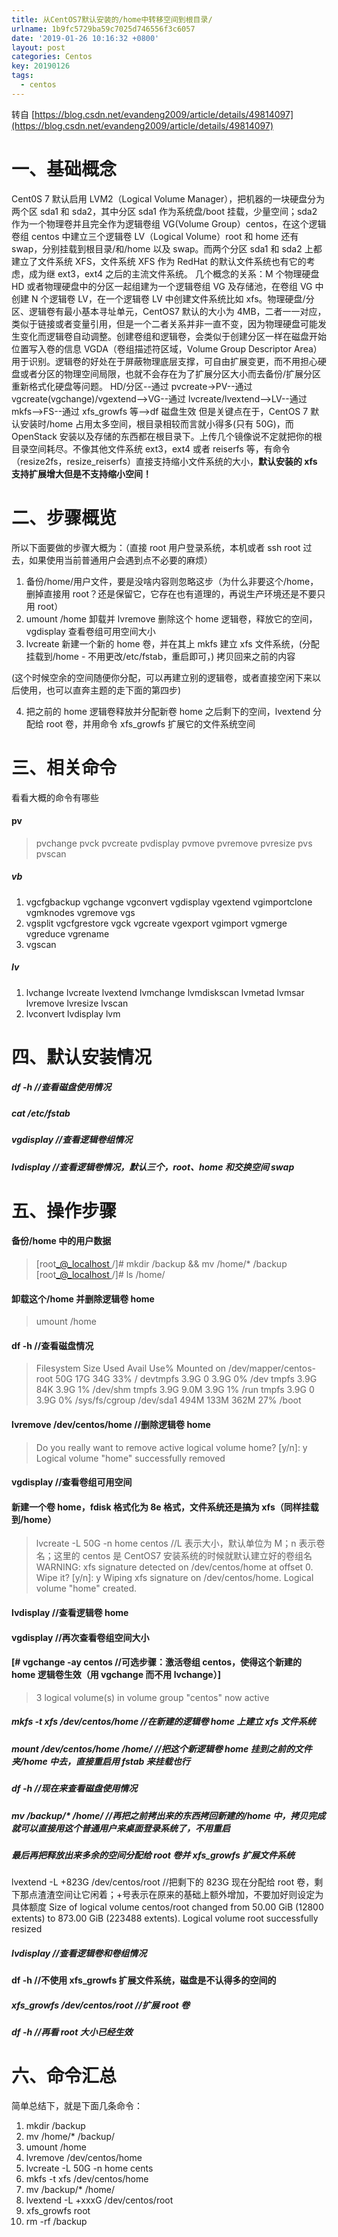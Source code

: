```yaml
---
title: 从CentOS7默认安装的/home中转移空间到根目录/
urlname: 1b9fc5729ba59c7025d746556f3c6057
date: '2019-01-26 10:16:32 +0800'
layout: post
categories: Centos
key: 20190126
tags:
  - centos
---
```


转自 [https://blog.csdn.net/evandeng2009/article/details/49814097](https://blog.csdn.net/evandeng2009/article/details/49814097)

# 一、基础概念

Cent0S 7 默认启用 LVM2（Logical Volume Manager），把机器的一块硬盘分为两个区 sda1 和 sda2，其中分区 sda1 作为系统盘/boot 挂载，少量空间；sda2 作为一个物理卷并且完全作为逻辑卷组 VG(Volume Group）centos，在这个逻辑卷组 centos 中建立三个逻辑卷 LV（Logical Volume）root 和 home 还有 swap，分别挂载到根目录/和/home 以及 swap。而两个分区 sda1 和 sda2 上都建立了文件系统 XFS，文件系统 XFS 作为 RedHat 的默认文件系统也有它的考虑，成为继 ext3，ext4 之后的主流文件系统。
几个概念的关系：M 个物理硬盘 HD 或者物理硬盘中的分区一起组建为一个逻辑卷组 VG 及存储池，在卷组 VG 中创建 N 个逻辑卷 LV，在一个逻辑卷 LV 中创建文件系统比如 xfs。物理硬盘/分区、逻辑卷有最小基本寻址单元，CentOS7 默认的大小为 4MB，二者一一对应，类似于链接或者变量引用，但是一个二者关系并非一直不变，因为物理硬盘可能发生变化而逻辑卷自动调整。创建卷组和逻辑卷，会类似于创建分区一样在磁盘开始位置写入卷的信息 VGDA（卷组描述符区域，Volume Group Descriptor Area）用于识别。逻辑卷的好处在于屏蔽物理底层支撑，可自由扩展变更，而不用担心硬盘或者分区的物理空间局限，也就不会存在为了扩展分区大小而去备份/扩展分区重新格式化硬盘等问题。
HD/分区--通过 pvcreate->PV--通过 vgcreate(vgchange)/vgextend-->VG--通过 lvcreate/lvextend-->LV--通过 mkfs-->FS--通过 xfs_growfs 等-->df 磁盘生效
但是关键点在于，CentOS 7 默认安装时/home 占用太多空间，根目录相较而言就小得多(只有 50G)，而 OpenStack 安装以及存储的东西都在根目录下。上传几个镜像说不定就把你的根目录空间耗尽。不像其他文件系统 ext3，ext4 或者 reiserfs 等，有命令（resize2fs，resize_reiserfs）直接支持缩小文件系统的大小，**默认安装的 xfs 支持扩展增大但是不支持缩小空间！**

# 二、步骤概览

所以下面要做的步骤大概为：（直接 root 用户登录系统，本机或者 ssh root 过去，如果使用当前普通用户会遇到点不必要的麻烦）

1. 备份/home/用户文件，要是没啥内容则忽略这步（为什么非要这个/home，删掉直接用 root？还是保留它，它存在也有道理的，再说生产环境还是不要只用 root）
2. umount /home 卸载并 lvremove 删除这个 home 逻辑卷，释放它的空间，vgdisplay 查看卷组可用空间大小
3. lvcreate 新建一个新的 home 卷，并在其上 mkfs 建立 xfs 文件系统，(分配挂载到/home - 不用更改/etc/fstab，重启即可，) 拷贝回来之前的内容

(这个时候空余的空间随便你分配，可以再建立别的逻辑卷，或者直接空闲下来以后使用，也可以直奔主题的走下面的第四步)

4. 把之前的 home 逻辑卷释放并分配新卷 home 之后剩下的空间，lvextend 分配给 root 卷，并用命令 xfs_growfs 扩展它的文件系统空间

# 三、相关命令

看看大概的命令有哪些

#### pv

> pvchange pvck pvcreate pvdisplay pvmove pvremove pvresize pvs pvscan

##### vb

1. vgcfgbackup vgchange vgconvert vgdisplay vgextend vgimportclone vgmknodes vgremove vgs
2. vgsplit vgcfgrestore vgck vgcreate vgexport vgimport vgmerge vgreduce vgrename
3. vgscan

##### lv

1. lvchange lvcreate lvextend lvmchange lvmdiskscan lvmetad lvmsar lvremove lvresize lvscan
2. lvconvert lvdisplay lvm

# 四、默认安装情况

##### df -h //查看磁盘使用情况

##### cat /etc/fstab

##### vgdisplay //查看逻辑卷组情况

##### lvdisplay //查看逻辑卷情况，默认三个，root、home 和交换空间 swap

# 五、操作步骤

#### 备份/home 中的用户数据

> [root[\_@\_localhost ](/localhost) /]# mkdir /backup && mv /home/\* /backup
> [root[\_@\_localhost ](/localhost) /]# ls /home/

#### 卸载这个/home 并删除逻辑卷 home

> umount /home

#### df -h //查看磁盘情况

> Filesystem Size Used Avail Use% Mounted on
> /dev/mapper/centos-root 50G 17G 34G 33% /
> devtmpfs 3.9G 0 3.9G 0% /dev
> tmpfs 3.9G 84K 3.9G 1% /dev/shm
> tmpfs 3.9G 9.0M 3.9G 1% /run
> tmpfs 3.9G 0 3.9G 0% /sys/fs/cgroup
> /dev/sda1 494M 133M 362M 27% /boot

#### lvremove /dev/centos/home //删除逻辑卷 home

> Do you really want to remove active logical volume home? [y/n]: y
> Logical volume "home" successfully removed

#### vgdisplay //查看卷组可用空间

#### 新建一个卷 home，fdisk 格式化为 8e 格式，文件系统还是搞为 xfs（同样挂载到/home）

> lvcreate -L 50G -n home centos //L 表示大小，默认单位为 M；n 表示卷名；这里的 centos 是 CentOS7 安装系统的时候就默认建立好的卷组名
> WARNING: xfs signature detected on /dev/centos/home at offset 0. Wipe it? [y/n]: y
> Wiping xfs signature on /dev/centos/home.
> Logical volume "home" created.

#### lvdisplay //查看逻辑卷 home

#### vgdisplay //再次查看卷组空间大小

#### [# vgchange -ay centos //可选步骤：激活卷组 centos，使得这个新建的 home 逻辑卷生效（用 vgchange 而不用 lvchange）]

> 3 logical volume(s) in volume group "centos" now active

##### mkfs -t xfs /dev/centos/home //在新建的逻辑卷 home 上建立 xfs 文件系统

##### mount /dev/centos/home /home/ //把这个新逻辑卷 home 挂到之前的文件夹/home 中去，直接重启用 fstab 来挂载也行

##### df -h //现在来查看磁盘使用情况

##### mv /backup/\* /home/ //再把之前拷出来的东西拷回新建的/home 中，拷贝完成就可以直接用这个普通用户来桌面登录系统了，不用重启

##### 最后再把释放出来多余的空间分配给 root 卷并 xfs_growfs 扩展文件系统

lvextend -L +823G /dev/centos/root //把剩下的 823G 现在分配给 root 卷，剩下那点渣渣空间让它闲着；+号表示在原来的基础上额外增加，不要加好则设定为具体额度
Size of logical volume centos/root changed from 50.00 GiB (12800 extents) to 873.00 GiB (223488 extents).
Logical volume root successfully resized

##### lvdisplay //查看逻辑卷和卷组情况

#### df -h //不使用 xfs_growfs 扩展文件系统，磁盘是不认得多的空间的

##### xfs_growfs /dev/centos/root //扩展 root 卷

##### df -h //再看 root 大小已经生效

# 六、命令汇总

简单总结下，就是下面几条命令：

1. mkdir /backup
2. mv /home/\* /backup/
3. umount /home
4. lvremove /dev/centos/home
5. lvcreate -L 50G -n home cents
6. mkfs -t xfs /dev/centos/home
7. mv /backup/\* /home/
8. lvextend -L +xxxG /dev/centos/root
9. xfs_growfs root
10. rm -rf /backup
